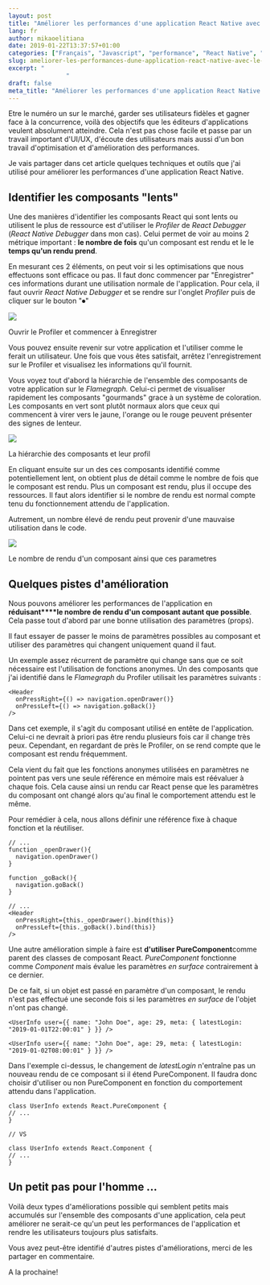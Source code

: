 ```yaml
---
layout: post
title: "Améliorer les performances d'une application React Native avec le Profiler"
lang: fr
author: mikaoelitiana
date: 2019-01-22T13:37:57+01:00
categories: ["Français", "Javascript", "performance", "React Native", "react-native"]
slug: ameliorer-les-performances-dune-application-react-native-avec-le-profiler
excerpt: "
				"
draft: false
meta_title: "Améliorer les performances d'une application React Native avec le Profiler"
---
```


Etre le numéro un sur le marché, garder ses utilisateurs fidèles et gagner face à la concurrence, voilà des objectifs que les éditeurs d'applications veulent absolument atteindre. Cela n'est pas chose facile et passe par un travail important d'UI/UX, d'écoute des utilisateurs mais aussi d'un bon travail d'optimisation et d'amélioration des performances.

Je vais partager dans cet article quelques techniques et outils que j'ai utilisé pour améliorer les performances d'une application React Native.

## Identifier les composants "lents"

Une des manières d'identifier les composants React qui sont lents ou utilisent le plus de ressource est d'utiliser le _Profiler_ de _React Debugger_ (_React Native Debugger_ dans mon cas). Celui permet de voir au moins 2 métrique important : **le nombre de fois** qu'un composant est rendu et le le **temps qu'un rendu prend**.

En mesurant ces 2 éléments, on peut voir si les optimisations que nous effectuons sont efficace ou pas. Il faut donc commencer par "Enregistrer" ces informations durant une utilisation normale de l'application. Pour cela, il faut ouvrir _React Native Debugger_ et se rendre sur l'onglet _Profiler_ puis de cliquer sur le bouton "⏺"

![](./profiler-847x1024.png)

Ouvrir le Profiler et commencer à Enregistrer

Vous pouvez ensuite revenir sur votre application et l'utiliser comme le ferait un utilisateur. Une fois que vous êtes satisfait, arrêtez l'enregistrement sur le Profiler et visualisez les informations qu'il fournit.

Vous voyez tout d'abord la hiérarchie de l'ensemble des composants de votre application sur le _Flamegraph._ Celui-ci permet de visualiser rapidement les composants "gourmands" grace à un système de coloration. Les composants en vert sont plutôt normaux alors que ceux qui commencent à virer vers le jaune, l'orange ou le rouge peuvent présenter des signes de lenteur.

![](./flame-1024x731.png)

La hiérarchie des composants et leur profil

En cliquant ensuite sur un des ces composants identifié comme potentiellement lent, on obtient plus de détail comme le nombre de fois que le composant est rendu. Plus un composant est rendu, plus il occupe des ressources. Il faut alors identifier si le nombre de rendu est normal compte tenu du fonctionnement attendu de l'application.

Autrement, un nombre élevé de rendu peut provenir d'une mauvaise utilisation dans le code.

![](./count-1024x725.png)

Le nombre de rendu d'un composant ainsi que ces parametres

## Quelques pistes d'amélioration

Nous pouvons améliorer les performances de l'application en **réduisant****le nombre de rendu d'un composant autant que possible**. Cela passe tout d'abord par une bonne utilisation des paramètres (props).

Il faut essayer de passer le moins de paramètres possibles au composant et utiliser des paramètres qui changent uniquement quand il faut.

Un exemple assez récurrent de paramètre qui change sans que ce soit nécessaire est l'utilisation de fonctions anonymes. Un des composants que j'ai identifié dans le _Flamegraph_ du Profiler utilisait les paramètres suivants :

```
<Header  
  onPressRight={() => navigation.openDrawer()}  
  onPressLeft={() => navigation.goBack()}  
/>
```

Dans cet exemple, il s'agit du composant utilisé en entête de l'application. Celui-ci ne devrait à priori pas être rendu plusieurs fois car il change très peux. Cependant, en regardant de près le Profiler, on se rend compte que le composant est rendu fréquemment.

Cela vient du fait que les fonctions anonymes utilisées en paramètres ne pointent pas vers une seule référence en mémoire mais est réévaluer à chaque fois. Cela cause ainsi un rendu car React pense que les paramètres du composant ont changé alors qu'au final le comportement attendu est le même.

Pour remédier à cela, nous allons définir une référence fixe à chaque fonction et la réutiliser.

```
// ...  
function _openDrawer(){  
  navigation.openDrawer()  
}  
  
function _goBack(){  
  navigation.goBack()  
}  
  
// ...  
<Header  
  onPressRight={this._openDrawer().bind(this)}  
  onPressLeft={this._goBack().bind(this)}  
/>
```

Une autre amélioration simple à faire est **d'utiliser PureComponent**comme parent des classes de composant React. _PureComponent_ fonctionne comme _Component_ mais évalue les paramètres _en surface_ contrairement à ce dernier.

De ce fait, si un objet est passé en paramètre d'un composant, le rendu n'est pas effectué une seconde fois si les paramètres _en surface_ de l'objet n'ont pas changé.

```
<UserInfo user={{ name: "John Doe", age: 29, meta: { latestLogin:   
"2019-01-01T22:00:01" } }} />  
  
<UserInfo user={{ name: "John Doe", age: 29, meta: { latestLogin: "2019-01-02T08:00:01" } }} />
```

Dans l'exemple ci-dessus, le changement de _latestLogin_ n'entraîne pas un nouveau rendu de ce composant si il étend PureComponent. Il faudra donc choisir d'utiliser ou non PureComponent en fonction du comportement attendu dans l'application.

```
class UserInfo extends React.PureComponent {  
// ...  
}  
  
// VS   
  
class UserInfo extends React.Component {  
// ...  
}  

```

## Un petit pas pour l'homme ...

Voilà deux types d'améliorations possible qui semblent petits mais accumulés sur l'ensemble des composants d'une application, cela peut améliorer ne serait-ce qu'un peut les performances de l'application et rendre les utilisateurs toujours plus satisfaits.

Vous avez peut-être identifié d'autres pistes d'améliorations, merci de les partager en commentaire.

A la prochaine!